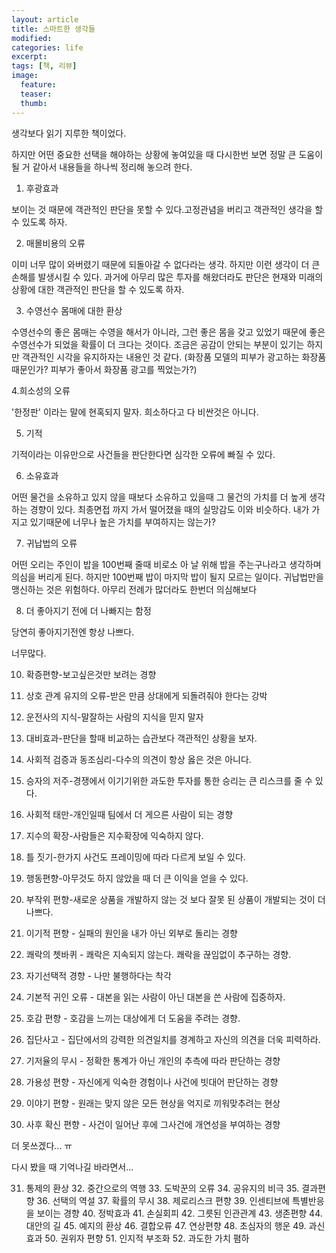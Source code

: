 ```yaml
---
layout: article
title: 스마트한 생각들
modified:
categories: life
excerpt:
tags: [책, 리뷰]
image:
  feature:
  teaser:
  thumb:
---
```


생각보다 읽기 지루한 책이었다.

하지만 어떤 중요한 선택을 해야하는 상황에 놓여있을 때 다시한번 보면 정말 큰 도움이 될 거 같아서 내용들을 하나씩 정리해 놓으려 한다.

 
1. 후광효과

 보이는 것 때문에 객관적인 판단을 못할 수 있다.고정관념을 버리고 객관적인 생각을 할 수 있도록 하자.

 

2. 매몰비용의 오류

 이미 너무 많이 와버렸기 때문에 되돌아갈 수 없다라는 생각. 하지만 이런 생각이 더 큰 손해를 발생시킬 수 있다. 과거에 아무리 많은 투자를 해왔더라도 판단은 현재와 미래의 상황에 대한 객관적인 판단을 할 수 있도록 하자.

 

3. 수영선수 몸매에 대한 환상

 수영선수의 좋은 몸매는 수영을 해서가 아니라, 그런 좋은 몸을 갖고 있었기 때문에 좋은 수영선수가 되었을 확률이 더 크다는 것이다. 조금은 공감이 안되는 부분이 있기는 하지만 객관적인 시각을 유지하자는 내용인 것 같다. (화장품 모델의 피부가 광고하는 화장품 때문인가? 피부가 좋아서 화장품 광고를 찍었는가?)

 

4.희소성의 오류

 '한정판' 이라는 말에 현혹되지 말자. 희소하다고 다 비싼것은 아니다.

 

5. 기적

 기적이라는 이유만으로 사건들을 판단한다면 심각한 오류에 빠질 수 있다.

 

6. 소유효과

 어떤 물건을 소유하고 있지 않을 때보다 소유하고 있을때 그 물건의 가치를 더 높게 생각하는 경향이 있다. 최종면접 까지 가서 떨어졌을 때의 실망감도 이와 비슷하다. 내가 가지고 있기때문에 너무나 높은 가치를 부여하지는 않는가?

 

7. 귀납법의 오류

 어떤 오리는 주인이 밥을 100번째 줄때 비로소 아 날 위해 밥을 주는구나라고 생각하며 의심을 버리게 된다. 하지만 100번째 밥이 마지막 밥이 될지 모르는 일이다. 귀납법만을 맹신하는 것은 위험하다. 아무리 전례가 많더라도 한번더 의심해보다

 

8. 더 좋아지기 전에 더 나빠지는 함정

 당연히 좋아지기전엔 항상 나쁘다.

 

너무많다.

 

10. 확증편향-보고싶은것만 보려는 경향

 

11. 상호 관계 유지의 오류-받은 만큼 상대에게 되돌려줘야 한다는 강박

 

12. 운전사의 지식-말잘하는 사람의 지식을 믿지 말자

 

13. 대비효과-판단을 할때 비교하는 습관보다 객관적인 상황을 보자.

 

14. 사회적 검증과 동조심리-다수의 의견이 항상 옳은 것은 아니다.

 

15. 승자의 저주-경쟁에서 이기기위한 과도한 투자를 통한 승리는 큰 리스크를 줄 수 있다.

 

16. 사회적 태만-개인일때 팀에서 더 게으른 사람이 되는 경향

 

17. 지수의 확장-사람들은 지수확장에 익숙하지 않다.

 

18. 틀 짓기-한가지 사건도 프레이밍에 따라 다르게 보일 수 있다.

 

19. 행동편향-아무것도 하지 않았을 때 더 큰 이익을 얻을 수 있다.

 

20. 부작위 편향-새로운 상품을 개발하지 않는 것 보다 잘못 된 상품이 개발되는 것이 더 나쁘다.

 

21. 이기적 편향 - 실패의 원인을 내가 아닌 외부로 돌리는 경향

 

22. 쾌락의 쳇바퀴 - 쾌락은 지속되지 않는다. 쾌락을 끊임없이 추구하는 경향.

 

23. 자기선택적 경향 - 나만 불행하다는 착각

 

24. 기본적 귀인 오류 - 대본을 읽는 사람이 아닌 대본을 쓴 사람에 집중하자.

 

25. 호감 편향 - 호감을 느끼는 대상에게 더 도움을 주려는 경향.

 

26. 집단사고 - 집단에서의 강력한 의견일치를 경계하고 자신의 의견을 더욱 피력하라.

 

27. 기저율의 무시 - 정확한 통계가 아닌 개인의 추측에 따라 판단하는 경향

 

28. 가용성 편향 - 자신에게 익숙한 경험이나 사건에 빗대어 판단하는 경향

 

29. 이야기 편향 - 원래는 맞지 않은 모든 현상을 억지로 끼워맞추려는 현상

 

30. 사후 확신 편향 - 사건이 일어난 후에 그사건에 개연성을 부여하는 경향

 

더 못쓰겠다... ㅠ

 

다시 봤을 때 기억나길 바라면서...

 

31. 통제의 환상 32. 중간으로의 역행 33. 도박꾼의 오류 34. 공유지의 비극 35. 결과편향 36. 선택의 역설 37. 확률의 무시 38. 제로리스크 편향 39. 인센티브에 특별반응을 보이는 경향 40. 정박효과 41. 손실회피 42. 그릇된 인관관계 43. 생존편향 44. 대안의 길 45. 예지의 환상 46. 결합오류 47. 연상편향 48. 초심자의 행운 49. 과신효과 50. 권위자 편향 51. 인지적 부조화 52. 과도한 가치 폄하